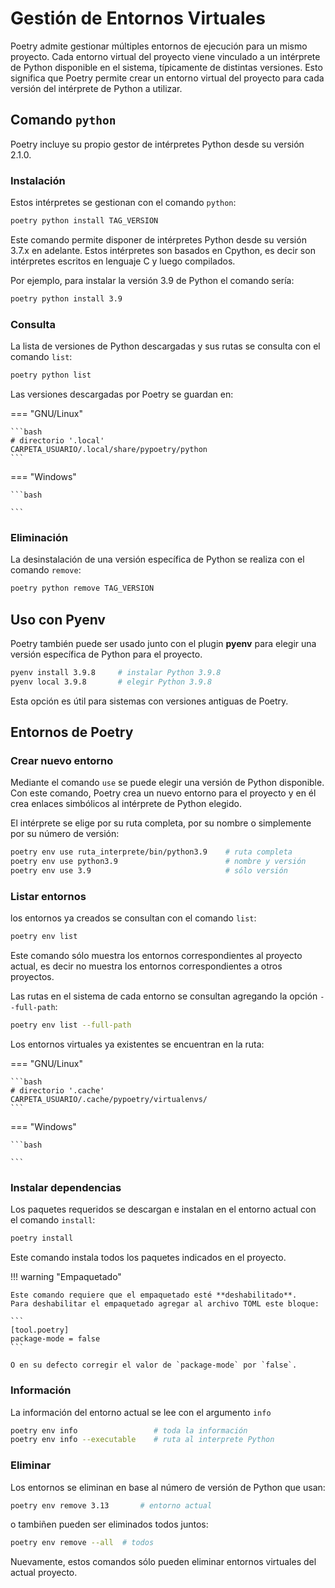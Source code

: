 # Gestión de Entornos Virtuales


Poetry admite gestionar múltiples entornos de ejecución para un mismo proyecto.
Cada entorno virtual del proyecto viene vinculado a un intérprete de Python disponible en el sistema, típicamente de distintas versiones.
Esto significa que Poetry permite crear un entorno virtual del proyecto para cada versión del intérprete de Python a utilizar.

<!-- 
Esto significa que, si existe un único intérprete de Python, entonces Poetry creará un único entorno virtual.
 -->
 
## Comando `python`

Poetry incluye su propio gestor de intérpretes Python
desde su versión 2.1.0.


### Instalación

Estos intérpretes se gestionan con el comando `python`: 
```bash
poetry python install TAG_VERSION
```

Este comando permite disponer de
intérpretes Python desde su versión 3.7.x en adelante.
Estos intérpretes son basados en Cpython,
es decir son intérpretes escritos en lenguaje C y luego compilados.

Por ejemplo, para instalar la versión 3.9 de Python el comando sería:

```bash
poetry python install 3.9
```


### Consulta

La lista de versiones de Python descargadas y sus rutas
se consulta con el comando `list`:

```bash
poetry python list
```

Las versiones descargadas por Poetry se guardan en:

=== "GNU/Linux"

    ```bash
    # directorio '.local'
    CARPETA_USUARIO/.local/share/pypoetry/python
    ```

=== "Windows"

    ```bash
    
    ```


### Eliminación

La desinstalación de una versión específica de Python se realiza con el comando `remove`:

```bash
poetry python remove TAG_VERSION
```

## Uso con Pyenv

Poetry también puede ser usado junto con el plugin **pyenv** para elegir una versión específica de Python para el proyecto.

```bash
pyenv install 3.9.8     # instalar Python 3.9.8
pyenv local 3.9.8       # elegir Python 3.9.8
```
Esta opción es útil para sistemas con versiones antiguas de Poetry. 

<!-- 
```bash
pyenv install 3.9.8     # instalar Python 3.9.8
pyenv local 3.9.8       # elegir Python 3.9.8
poetry install          # insta
```
 -->

## Entornos de Poetry

### Crear nuevo entorno

Mediante el comando `use` se puede elegir una versión de Python disponible.
Con este comando,
Poetry crea un nuevo entorno para el proyecto
y en él crea enlaces simbólicos al intérprete de Python elegido. 

El intérprete se elige por su ruta completa, por su nombre o simplemente por su número de versión:

```bash
poetry env use ruta_interprete/bin/python3.9    # ruta completa
poetry env use python3.9                        # nombre y versión
poetry env use 3.9                              # sólo versión
```


### Listar entornos

los entornos ya creados se consultan con el comando `list`:

```bash
poetry env list
```

Este comando sólo muestra los entornos correspondientes al proyecto actual,
es decir no muestra los entornos correspondientes a otros proyectos.

Las rutas en el sistema de cada entorno se consultan agregando la opción `--full-path`: 

```bash
poetry env list --full-path
```


Los entornos virtuales ya existentes se encuentran en la ruta:

=== "GNU/Linux"

    ```bash
    # directorio '.cache'
    CARPETA_USUARIO/.cache/pypoetry/virtualenvs/
    ```

=== "Windows"

    ```bash
    
    ```

<!--     
## Cambio de entorno

```bash
poetry env use ruta_entorno/bin/python3.9
```
-->


### Instalar dependencias

Los paquetes requeridos se descargan e instalan  en el entorno actual con el comando `install`:

```bash
poetry install
```

Este comando instala todos los paquetes indicados en el proyecto.


<!-- 
- Si el archivo LOCK del proyecto existe
entonces Poetry replicará la instalación de dependencias en base a este archivo;
- Si el archivo LOCK del proyecto es inexistente
entonces Poetry usará el archivo TOML como referencia
y creará el archivo LOCK donde guardará el nombre y versión exacta
de todas las dependencias.

 -->
 
!!! warning "Empaquetado"

    Este comando requiere que el empaquetado esté **deshabilitado**.
    Para deshabilitar el empaquetado agregar al archivo TOML este bloque:

    ```
    [tool.poetry]
    package-mode = false
    ```

    O en su defecto corregir el valor de `package-mode` por `false`.



### Información

La información del entorno actual se lee con el argumento `info`

```bash
poetry env info                 # toda la información
poetry env info --executable    # ruta al interprete Python
```



### Eliminar

Los entornos se eliminan en base al número de versión de Python que usan:

```bash
poetry env remove 3.13       # entorno actual
```

o tambiñen pueden ser eliminados todos juntos:

```bash
poetry env remove --all  # todos
```

Nuevamente, estos comandos sólo pueden eliminar entornos virtuales del actual proyecto.
